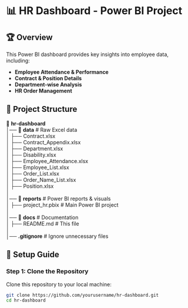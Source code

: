 # 📊 HR Dashboard - Power BI Project

## 🏆 Overview
This Power BI dashboard provides key insights into employee data, including:
- **Employee Attendance & Performance**
- **Contract & Position Details**
- **Department-wise Analysis**
- **HR Order Management**

## 📂 Project Structure
📂 **hr-dashboard**  
│── 📂 **data**               # Raw Excel data  
│     ├── Contract.xlsx  
│     ├── Contract_Appendix.xlsx  
│     ├── Department.xlsx  
│     ├── Disability.xlsx  
│     ├── Employee_Attendance.xlsx  
│     ├── Employee_List.xlsx  
│     ├── Order_List.xlsx  
│     ├── Order_Name_List.xlsx  
│     ├── Position.xlsx  
│  
│── 📂 **reports**             # Power BI reports & visuals  
│     ├── project_hr.pbix      # Main Power BI project  
│  
│── 📂 **docs**                # Documentation  
│     ├── README.md            # This file  
│  
│── **.gitignore**             # Ignore unnecessary files  

## 🚀 Setup Guide

### Step 1: Clone the Repository
Clone this repository to your local machine:
```sh
git clone https://github.com/yourusername/hr-dashboard.git
cd hr-dashboard
